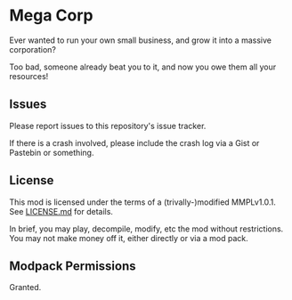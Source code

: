 # Mega Corp

Ever wanted to run your own small business, and grow it into a massive corporation?

Too bad, someone already beat you to it, and now you owe them all your resources!

## Issues

Please report issues to this repository's issue tracker.

If there is a crash involved, please include the crash log via a Gist or Pastebin or something.
 
## License

This mod is licensed under the terms of a (trivally-)modified MMPLv1.0.1. See [LICENSE.md](LICENSE.md) for details.

In brief, you may play, decompile, modify, etc the mod without restrictions. You may not make money off it, either
directly or via a mod pack.

## Modpack Permissions

Granted.